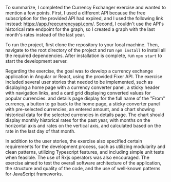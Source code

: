 To summarize, I completed the Currency Exchanger exercise and wanted to mention a few points. First, I used a different API because the free subscription for the provided API had expired, and I used the following link instead: https://app.freecurrencyapi.com/. Second, I couldn't use the API's historical rate endpoint for the graph, so I created a graph with the last month's rates instead of the last year.

To run the project, first clone the repository to your local machine. Then, navigate to the root directory of the project and run `npm install` to install all the required dependencies. After installation is complete, run `npm start` to start the development server.

Regarding the exercise, the goal was to develop a currency exchange application in Angular or React, using the provided Fixer API. The exercise included several user stories that needed to be implemented, such as displaying a home page with a currency converter panel, a sticky header with navigation links, and a card grid displaying converted values for popular currencies. and details page display for the full name of the "From" currency, a button to go back to the home page, a sticky converter panel with pre-selected currencies, an entered amount, and a chart showing historical data for the selected currencies in details page. The chart should display monthly historical rates for the past year, with months on the horizontal axis and rates on the vertical axis, and calculated based on the rate in the last day of that month.

In addition to the user stories, the exercise also specified certain requirements for the development process, such as utilizing modularity and clean patterns, utilizing Typescript features, and including simple unit tests when feasible. The use of Rxjs operators was also encouraged. The exercise aimed to test the overall software architecture of the application, the structure and quality of the code, and the use of well-known patterns for JavaScript frameworks.
